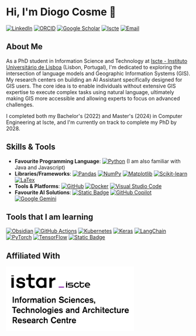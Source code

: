 # Hi, I'm Diogo Cosme 👋
[![LinkedIn](https://custom-icon-badges.demolab.com/badge/LinkedIn-0A66C2?logo=linkedin-white&logoColor=fff)](https://www.linkedin.com/in/diogofmcosme)
[![ORCID](https://img.shields.io/badge/Orcid-orcid?logo=orcid&logoColor=white&labelColor=%23A6CE39&color=%23A6CE39&link=https%3A%2F%2Fscholar.google.com%2Fcitations%3Fuser%3DCG3UXxcAAAAJ%26hl%3Dpt-PT%26authuser%3D1
)](https://orcid.org/0009-0001-1245-286X)
[![Google Scholar](https://img.shields.io/badge/Scholar-google?logo=googlescholar&logoColor=white&label=Google&labelColor=%234285F4&color=%234285F4&link=https%3A%2F%2Fscholar.google.com%2Fcitations%3Fuser%3DCG3UXxcAAAAJ%26hl%3Dpt-PT%26authuser%3D1
)](https://scholar.google.com/citations?user=CG3UXxcAAAAJ&hl=pt-PT&authuser=1)
[![Iscte](https://img.shields.io/badge/IUL%20page-page?label=Iscte%20-%20&labelColor=0d28c2&color=%230d28c2)](https://ciencia.iscte-iul.pt/authors/diogo-cosme/cv)
[![Email](https://img.shields.io/badge/Email-page?label=%F0%9F%93%A7&labelColor=%2335c0f0&color=%2335c0f0)](mailto:Diogo_Cosme@iscte-iul.pt)

## About Me

As a PhD student in Information Science and Technology at [Iscte - Instituto Universitário de Lisboa](https://www.iscte-iul.pt/) (Lisbon, Portugal), I'm dedicated to exploring the intersection of language models and Geographic Information Systems (GIS). My research centers on building an AI Assistant specifically designed for GIS users. The core idea is to enable individuals without extensive GIS expertise to execute complex tasks using natural language, ultimately making GIS more accessible and allowing experts to focus on advanced challenges. 

I completed both my Bachelor's (2022) and Master's (2024) in Computer Engineering at Iscte, and I'm currently on track to complete my PhD by 2028.

## Skills & Tools
- **Favourite Programming Language**: 	[![Python](https://img.shields.io/badge/Python-3776AB?logo=python&logoColor=fff)](#) (I am also familiar with Java and Javascript)
- **Libraries/Frameworks**: [![Pandas](https://img.shields.io/badge/Pandas-150458?logo=pandas&logoColor=fff)](#) [![NumPy](https://img.shields.io/badge/NumPy-4DABCF?logo=numpy&logoColor=fff)](#) [![Matplotlib](https://custom-icon-badges.demolab.com/badge/Matplotlib-71D291?logo=matplotlib&logoColor=fff)](#) [![Scikit-learn](https://img.shields.io/badge/-scikit--learn-%23F7931E?logo=scikit-learn&logoColor=white)](#) [![LaTex](https://img.shields.io/badge/LaTex-page?logo=latex&labelColor=%23008080&color=%23008080)](#)
- **Tools & Platforms**: [![GitHub](https://img.shields.io/badge/GitHub-%23121011.svg?logo=github&logoColor=white)](#) [![Docker](https://img.shields.io/badge/Docker-2496ED?logo=docker&logoColor=fff)](#) [![Visual Studio Code](https://custom-icon-badges.demolab.com/badge/Visual%20Studio%20Code-0078d7.svg?logo=vsc&logoColor=white)](#)
- **Favourite AI Solutions**:  [![Static Badge](https://img.shields.io/badge/NotebookLM-page?logo=notebooklm&labelColor=%23000000&color=%23000000)](https://notebooklm.google.com/) [![GitHub Copilot](https://img.shields.io/badge/GitHub%20Copilot-000?logo=githubcopilot&logoColor=fff)](https://github.com/features/copilot) [![Google Gemini](https://img.shields.io/badge/Google%20Gemini-886FBF?logo=googlegemini&logoColor=fff)](https://gemini.google.com/app)

## Tools that I am learning
[![Obsidian](https://img.shields.io/badge/Obsidian-%23483699.svg?&logo=obsidian&logoColor=white)](https://obsidian.md/)
[![GitHub Actions](https://img.shields.io/badge/GitHub_Actions-2088FF?logo=github-actions&logoColor=white)](https://github.com/features/actions)
[![Kubernetes](https://img.shields.io/badge/Kubernetes-326CE5?logo=kubernetes&logoColor=fff)](https://kubernetes.io/)
[![Keras](https://img.shields.io/badge/Keras-D00000?logo=keras&logoColor=fff)](https://www.langchain.com/)
[![LangChain](https://img.shields.io/badge/LangChain-1c3c3c.svg?logo=langchain&logoColor=white)](https://www.langchain.com/)
[![PyTorch](https://img.shields.io/badge/PyTorch-ee4c2c?logo=pytorch&logoColor=white)](https://pytorch.org/)
[![TensorFlow](https://img.shields.io/badge/TensorFlow-ff8f00?logo=tensorflow&logoColor=white)](https://www.tensorflow.org)
[![Static Badge](https://img.shields.io/badge/Streamlit-page?logo=streamlit&logoColor=white&labelColor=%23FF4B4B&color=%23FF4B4B)](https://streamlit.io/)

## Affiliated With
<img src="rgb_istar_description_en_main.jpg" style="max-width:350px;">
